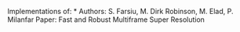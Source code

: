 Implementations of:
	* Authors: S. Farsiu, M. Dirk Robinson, M. Elad, P. Milanfar
	  Paper: Fast and Robust Multiframe Super Resolution
